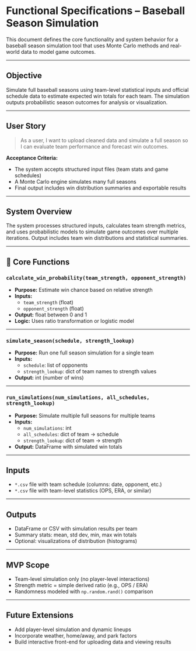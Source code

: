 # Functional Specifications – Baseball Season Simulation

This document defines the core functionality and system behavior for a baseball season simulation tool that uses Monte Carlo methods and real-world data to model game outcomes.

---

##  Objective

Simulate full baseball seasons using team-level statistical inputs and official schedule data to estimate expected win totals for each team. The simulation outputs probabilistic season outcomes for analysis or visualization.

---

##  User Story

> As a user, I want to upload cleaned data and simulate a full season so I can evaluate team performance and forecast win outcomes.

**Acceptance Criteria:**
- The system accepts structured input files (team stats and game schedules)
- A Monte Carlo engine simulates many full seasons
- Final output includes win distribution summaries and exportable results

---

##  System Overview

The system processes structured inputs, calculates team strength metrics, and uses probabilistic models to simulate game outcomes over multiple iterations. Output includes team win distributions and statistical summaries.

---

## 🔧 Core Functions

### `calculate_win_probability(team_strength, opponent_strength)`
- **Purpose:** Estimate win chance based on relative strength
- **Inputs:**  
  - `team_strength` (float)  
  - `opponent_strength` (float)  
- **Output:** float between 0 and 1  
- **Logic:** Uses ratio transformation or logistic model

---

### `simulate_season(schedule, strength_lookup)`
- **Purpose:** Run one full season simulation for a single team
- **Inputs:**  
  - `schedule`: list of opponents  
  - `strength_lookup`: dict of team names to strength values  
- **Output:** int (number of wins)

---

### `run_simulations(num_simulations, all_schedules, strength_lookup)`
- **Purpose:** Simulate multiple full seasons for multiple teams
- **Inputs:**  
  - `num_simulations`: int  
  - `all_schedules`: dict of team → schedule  
  - `strength_lookup`: dict of team → strength  
- **Output:** DataFrame with simulated win totals

---

## Inputs

- `*.csv` file with team schedule (columns: date, opponent, etc.)
- `*.csv` file with team-level statistics (OPS, ERA, or similar)

---

## Outputs

- DataFrame or CSV with simulation results per team
- Summary stats: mean, std dev, min, max win totals
- Optional: visualizations of distribution (histograms)

---

##  MVP Scope

- Team-level simulation only (no player-level interactions)
- Strength metric = simple derived ratio (e.g., OPS / ERA)
- Randomness modeled with `np.random.rand()` comparison

---

##  Future Extensions

- Add player-level simulation and dynamic lineups
- Incorporate weather, home/away, and park factors
- Build interactive front-end for uploading data and viewing results
